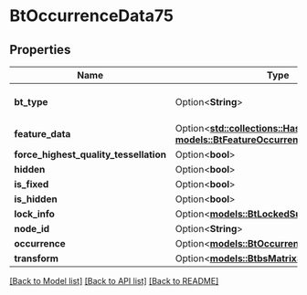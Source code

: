 # BtOccurrenceData75

## Properties

Name | Type | Description | Notes
------------ | ------------- | ------------- | -------------
**bt_type** | Option<**String**> | Type of JSON object. | [optional]
**feature_data** | Option<[**std::collections::HashMap<String, models::BtFeatureOccurrenceData775>**](BTFeatureOccurrenceData-775.md)> |  | [optional]
**force_highest_quality_tessellation** | Option<**bool**> |  | [optional]
**hidden** | Option<**bool**> |  | [optional]
**is_fixed** | Option<**bool**> |  | [optional]
**is_hidden** | Option<**bool**> |  | [optional]
**lock_info** | Option<[**models::BtLockedSubAssembly4590**](BTLockedSubAssembly-4590.md)> |  | [optional]
**node_id** | Option<**String**> |  | [optional]
**occurrence** | Option<[**models::BtOccurrence74**](BTOccurrence-74.md)> |  | [optional]
**transform** | Option<[**models::BtbsMatrix386**](BTBSMatrix-386.md)> |  | [optional]

[[Back to Model list]](../README.md#documentation-for-models) [[Back to API list]](../README.md#documentation-for-api-endpoints) [[Back to README]](../README.md)


